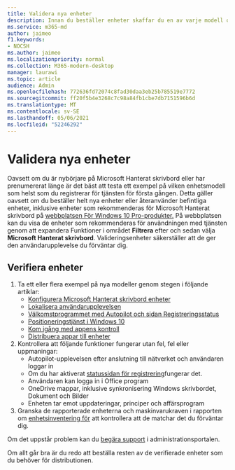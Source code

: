 ```yaml
---
title: Validera nya enheter
description: Innan du beställer enheter skaffar du en av varje modell och testar den
ms.service: m365-md
author: jaimeo
f1.keywords:
- NOCSH
ms.author: jaimeo
ms.localizationpriority: normal
ms.collection: M365-modern-desktop
manager: laurawi
ms.topic: article
audience: Admin
ms.openlocfilehash: 772636fd72074c8fad30daa3eb25b785519e7772
ms.sourcegitcommit: ff20f5b4e3268c7c98a84fb1cbe7db7151596b6d
ms.translationtype: MT
ms.contentlocale: sv-SE
ms.lasthandoff: 05/06/2021
ms.locfileid: "52246292"
---
```

# <a name="validate-new-devices"></a>Validera nya enheter

Oavsett om du är nybörjare på Microsoft Hanterat skrivbord eller har prenumererat länge är det bäst att testa ett exempel på vilken enhetsmodell som helst som du registrerar för tjänsten för första gången. Detta gäller oavsett om du beställer helt nya enheter eller återanvänder befintliga enheter, inklusive enheter som rekommenderas för Microsoft Hanterat skrivbord på [webbplatsen För Windows 10 Pro-produkter.](https://www.microsoft.com/windowsforbusiness/view-all-devices) På webbplatsen kan du visa de enheter som  rekommenderas för användningen med tjänsten genom att expandera Funktioner i området **Filtrera** efter och sedan välja **Microsoft Hanterat skrivbord**. Valideringsenheter säkerställer att de ger den användarupplevelse du förväntar dig.

## <a name="validate-devices"></a>Verifiera enheter

1. Ta ett eller flera exempel på nya modeller genom stegen i följande artiklar:
    - [Konfigurera Microsoft Hanterat skrivbord enheter](set-up-devices.md)
    - [Lokalisera användarupplevelsen](localization.md)
    - [Välkomstprogrammet med Autopilot och sidan Registreringsstatus](esp-first-run.md)
    - [Positioneringstjänst i Windows 10](device-location.md)
    - [Kom igång med appens kontroll](get-started-app-control.md)
    - [Distribuera appar till enheter](deploy-apps.md)
2. Kontrollera att följande funktioner fungerar utan fel, fel eller uppmaningar:
    - Autopilot-upplevelsen efter anslutning till nätverket och användaren loggar in
    - Om du har aktiverat [statussidan för registrering](esp-first-run.md)fungerar det.
    - Användaren kan logga in i Office program
    - OneDrive mappar, inklusive synkronisering Windows skrivbordet, Dokument och Bilder
    - Enheten tar emot uppdateringar, principer och affärsprogram
3. Granska de rapporterade enheterna och maskinvarukraven i rapporten om [enhetsinventering för](../working-with-managed-desktop/device-inventory-report.md) att kontrollera att de matchar det du förväntar dig.

Om det uppstår problem kan du [begära support](../working-with-managed-desktop/admin-support.md) i administrationsportalen.

Om allt går bra är du redo att beställa resten av de verifierade enheter som du behöver för distributionen.